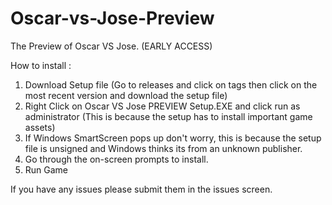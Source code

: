 # Oscar-vs-Jose-Preview
The Preview of Oscar VS Jose. (EARLY ACCESS)


How to install :
1. Download Setup file (Go to releases and click on tags then click on the most recent version and download the setup file)
2. Right Click on Oscar VS Jose PREVIEW Setup.EXE and click run as administrator (This is because the setup has to install important game assets)
3. If Windows SmartScreen pops up don't worry, this is because the setup file is unsigned and Windows thinks its from an unknown publisher.
4. Go through the on-screen prompts to install.
5. Run Game

If you have any issues please submit them in the issues screen.

